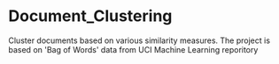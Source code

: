 # Document_Clustering
Cluster documents based on various similarity measures. The project is based on 'Bag of Words' data from UCI Machine Learning reporitory
